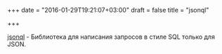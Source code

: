 +++
date = "2016-01-29T19:21:07+03:00"
draft = false
title = "jsonql"

+++

<p><a href="https://github.com/elgs/jsonql">jsonql</a>&nbsp;- Библиотека для написания запросов в стиле SQL только для JSON.</p>

